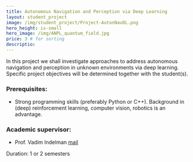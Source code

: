 ```yaml
---
title: Autonomous Navigation and Perception via Deep Learning
layout: student_project
image: /img/student_project/Project-AutonNavDL.png
hero_height: is-small
hero_image: /img/ANPL_quantum_field.jpg 
price: 3 # for sorting 
descriptio: 
---
```


In this project we shall investigate approaches to address autonomous navigation and
perception in unknown environments via deep learning. Specific project objectives will be
determined together with the student(s).

### Prerequisites:
- Strong programming skills (preferably Python or C++). Background in (deep) reinforcement learning, computer vision, robotics is an advantage.

### Academic supervisor:
- Prof. Vadim Indelman [mail](mailto:vadim.indelman@technion.ac.il)

Duration: 1 or 2 semesters
